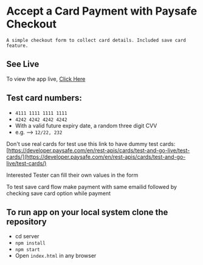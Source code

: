 # Accept a Card Payment with Paysafe Checkout

`A simple checkout form to collect card details. Included save card feature.`

## See Live

To view the app live, [Click Here](http://ec2-52-90-94-62.compute-1.amazonaws.com/)

## Test card numbers:

- `4111 1111 1111 1111`
- `4242 4242 4242 4242`
- With a valid future expiry date, a random three digit CVV
- e.g. --> `12/22, 232`

Don't use real cards for test use this link to have dummy test cards: [https://developer.paysafe.com/en/rest-apis/cards/test-and-go-live/test-cards/](https://developer.paysafe.com/en/rest-apis/cards/test-and-go-live/test-cards/)

Interested Tester can fill their own values in the form

To test save card flow make payment with same emailid followed by checking save card option while payment

## To run app on your local system clone the repository

- cd server
- `npm install`
- `npm start`
- Open `index.html` in any browser
